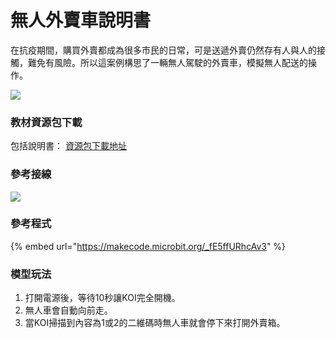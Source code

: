 # 無人外賣車說明書

在抗疫期間，購買外賣都成為很多市民的日常，可是送遞外賣仍然存有人與人的接觸，難免有風險。所以這案例構思了一輛無人駕駛的外賣車，模擬無人配送的操作。

![](https://kittenbothk.readthedocs.io/en/latest/\_images/car1.png)

### 教材資源包下載

包括說明書： [資源包下載地址](https://bit.ly/AIHealthCareSetBuildingGuide)

### 參考接線

![](https://kittenbothk.readthedocs.io/en/latest/\_images/carcon.png)

### 參考程式

{% embed url="https://makecode.microbit.org/_fE5ffURhcAv3" %}

### 模型玩法

1. 打開電源後，等待10秒讓KOI完全開機。
2. 無人車會自動向前走。
3. 當KOI掃描到內容為1或2的二維碼時無人車就會停下來打開外賣箱。

